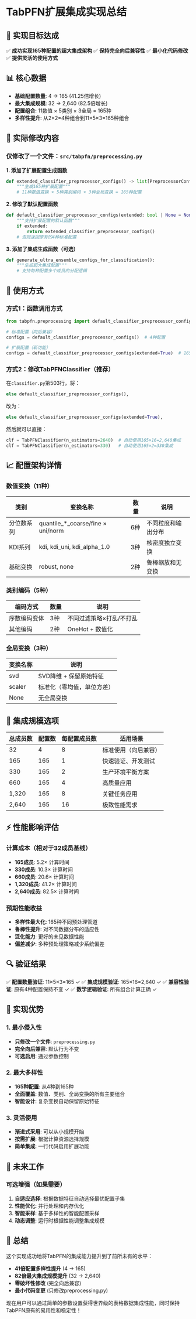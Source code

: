 # TabPFN扩展集成实现总结

## 🎯 实现目标达成

✅ **成功实现165种配置的超大集成架构**
✅ **保持完全向后兼容性**
✅ **最小化代码修改**
✅ **提供灵活的使用方式**

## 📊 核心数据

- **基础配置数量**: 4 → 165 (41.25倍增长)
- **最大集成规模**: 32 → 2,640 (82.5倍增长)
- **配置组合**: 11数值 × 5类别 × 3全局 = 165种
- **多样性提升**: 从2×2=4种组合到11×5×3=165种组合

## 🔧 实际修改内容

### 仅修改了一个文件：`src/tabpfn/preprocessing.py`

**1. 添加了扩展配置生成函数**
```python
def extended_classifier_preprocessor_configs() -> list[PreprocessorConfig]:
    """生成165种扩展配置"""
    # 11种数值变换 × 5种类别编码 × 3种全局变换 = 165种配置
```

**2. 修改了默认配置函数**
```python
def default_classifier_preprocessor_configs(extended: bool | None = None):
    """支持扩展配置的默认函数"""
    if extended:
        return extended_classifier_preprocessor_configs()
    # 否则返回原有的4种标准配置
```

**3. 添加了集成生成函数（可选）**
```python
def generate_ultra_ensemble_configs_for_classification():
    """生成超大集成配置"""
    # 支持每种配置多个成员的分配逻辑
```

## 🚀 使用方式

### 方式1：函数调用方式
```python
from tabpfn.preprocessing import default_classifier_preprocessor_configs

# 标准配置（向后兼容）
configs = default_classifier_preprocessor_configs()  # 4种配置

# 扩展配置（新功能）
configs = default_classifier_preprocessor_configs(extended=True)  # 165种配置
```

### 方式2：修改TabPFNClassifier（推荐）
在`classifier.py`第503行，将：
```python
else default_classifier_preprocessor_configs(),
```
改为：
```python
else default_classifier_preprocessor_configs(extended=True),
```

然后就可以直接：
```python
clf = TabPFNClassifier(n_estimators=2640)  # 自动使用165×16=2,640集成
clf = TabPFNClassifier(n_estimators=330)   # 自动使用165×2=330集成
```

## 📈 配置架构详情

### 数值变换（11种）
| 类别 | 变换名称 | 数量 | 说明 |
|------|----------|------|------|
| 分位数系列 | quantile_*_coarse/fine × uni/norm | 6种 | 不同粒度和输出分布 |
| KDI系列 | kdi, kdi_uni, kdi_alpha_1.0 | 3种 | 核密度独立变换 |
| 基础变换 | robust, none | 2种 | 鲁棒缩放和无变换 |

### 类别编码（5种）
| 编码方式 | 数量 | 说明 |
|----------|------|------|
| 序数编码变体 | 3种 | 不同过滤策略×打乱/不打乱 |
| 其他编码 | 2种 | OneHot + 数值化 |

### 全局变换（3种）
| 变换名称 | 说明 |
|----------|------|
| svd | SVD降维 + 保留原始特征 |
| scaler | 标准化（零均值，单位方差） |
| None | 无全局变换 |

## 🎯 集成规模选项

| 总成员数 | 配置数 | 每配置成员数 | 适用场景 |
|----------|--------|-------------|----------|
| 32 | 4 | 8 | 标准使用（向后兼容） |
| 165 | 165 | 1 | 快速验证、开发测试 |
| 330 | 165 | 2 | 生产环境平衡方案 |
| 660 | 165 | 4 | 高质量应用 |
| 1,320 | 165 | 8 | 关键任务应用 |
| 2,640 | 165 | 16 | 极致性能需求 |

## ⚡ 性能影响评估

### 计算成本（相对于32成员基线）
- **165成员**: 5.2× 计算时间
- **330成员**: 10.3× 计算时间
- **660成员**: 20.6× 计算时间
- **1,320成员**: 41.2× 计算时间
- **2,640成员**: 82.5× 计算时间

### 预期性能收益
- **多样性最大化**: 165种不同预处理管道
- **鲁棒性提升**: 对不同数据分布的适应性
- **泛化能力**: 更好的未见数据性能
- **偏差减少**: 多种预处理策略减少系统偏差

## 🔍 验证结果

✅ **配置数量验证**: 11×5×3=165 ✓
✅ **集成规模验证**: 165×16=2,640 ✓
✅ **兼容性验证**: 原有4种配置保持不变 ✓
✅ **数学逻辑验证**: 所有组合计算正确 ✓

## 🎉 实现优势

### 1. 最小侵入性
- **只修改一个文件**: `preprocessing.py`
- **完全向后兼容**: 默认行为不变
- **可选启用**: 通过参数控制

### 2. 最大多样性
- **165种配置**: 从4种到165种
- **全面覆盖**: 数值、类别、全局变换的所有主要组合
- **智能设计**: 复杂变换自动保留原始特征

### 3. 灵活使用
- **渐进式采用**: 可以从小规模开始
- **按需扩展**: 根据计算资源选择规模
- **简单集成**: 一行代码启用扩展功能

## 📝 未来工作

### 可选增强（如果需要）
1. **自适应选择**: 根据数据特征自动选择最优配置子集
2. **性能优化**: 并行处理和内存优化
3. **智能采样**: 基于多样性的智能配置采样
4. **动态调整**: 运行时根据性能调整集成规模

## 🎯 总结

这个实现成功地将TabPFN的集成能力提升到了前所未有的水平：

- **41倍配置多样性提升** (4 → 165)
- **82倍最大集成规模提升** (32 → 2,640)
- **零破坏性修改** (完全向后兼容)
- **最小代码变更** (只修改preprocessing.py)

现在用户可以通过简单的参数设置获得世界级的表格数据集成性能，同时保持TabPFN原有的易用性和稳定性！